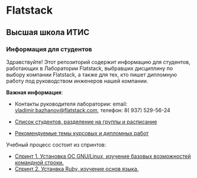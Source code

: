 # Flatstack
## Высшая школа ИТИС
### Информация для студентов

Здравствуйте! Этот репозиторий содержит информацию для студентов, работающих в Лаборатории Flatstack, выбравших дисциплину по выбору компании Flatstack, а также для тех, кто пишет дипломную работу под руководством инженеров нашей компании.

**Важная информация**:

- Контакты руководителя лаборатории: email: vladimir.bazhanov@flatstack.com, телефон: 8( 937) 529-56-24

- [Список студентов, разделение на группы и расписание](https://docs.google.com/spreadsheets/d/1pgIbRuYcyaLIBZMyjnalplzXglYI_DiiwQ1LER3gIHo/edit?usp=sharing)

- [Рекомендуемые темы курсовых и дипломных работ](https://docs.google.com/spreadsheets/d/16j3BadwuRIsNcTH521KjPskETiQsNpJHPfdQLdJt_lQ/edit?usp=sharing)

Учебный процесс состоит из спринтов:

- [Спринт 1. Установка ОС GNU/Linux, изучение базовых возможностей командной строки.](sprint_01.md)
- [Спринт 2. Устанвка Ruby, изучение основ языка.](sprint_02.md)
